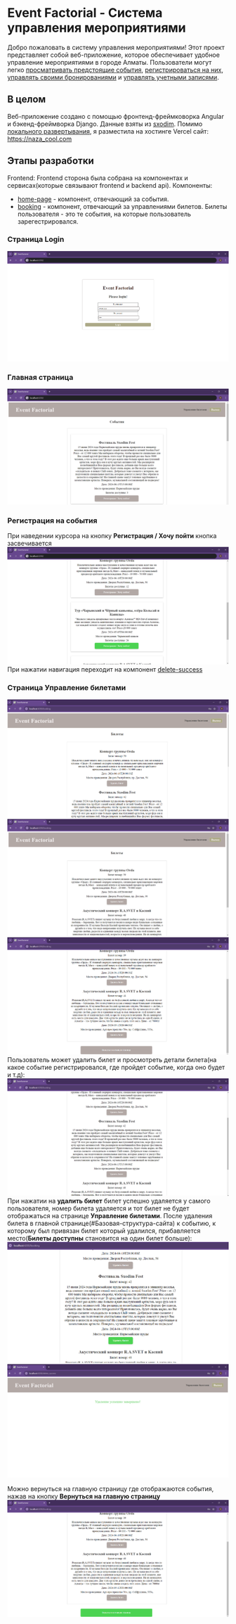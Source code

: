 # Event Factorial - Система управления мероприятиями

Добро пожаловать в систему управления мероприятиями! Этот проект представляет собой веб-приложение, которое обеспечивает удобное управление мероприятиями в городе Алматы. Пользователи могут легко [просматривать предстоящие события](#главная-страница), [регистрироваться на них](#регистрация-на-события), [управлять своими бронированиями](#страница-управление-билетами) и [управлять учетными записями](#страница-login).

## В целом
Веб-приложение создано с помощью фронтенд-фреймковорка Angular и бэкенд-фреймворка Django. 
Данные взяты из [sxodim](https://sxodim.com/almaty). 
Помимо [локального развертывания](#Локальное-развертывание), я разместила на хостинге Vercel сайт: https://naza_cool.com

## Этапы разработки
Frontend: Frontend сторона была собрана на компонентах и сервисах(которые связывают frontend и backend api). Компоненты: 
 * [home-page](#главная-страница) - компонент, отвечающий за события. 
 * [booking](#страница-управление-билетами) - компонент, отвечающий за управлениями билетов. Билеты пользователя - это те события, на которые пользователь зарегестрировался.

### Страница Login
![alt text](image-8.png)
### Главная страница
![alt text](image-9.png)

### Регистрация на события
При наведении курсора на кнопку **Регистрация / Хочу пойти** кнопка засвечивается 
![alt text](image-10.png)
При нажатии навигация переходит на компонент [delete-success](#)
### Страница **Управление билетами**
 ![alt text](image.png) 
![alt text](image-5.png)
![alt text](image-6.png)
 Пользователь может удалить билет и просмотреть детали билета(на какое событие регистрировался, где пройдет событие, когда оно будет и т.д):
![alt text](image-2.png)
 При нажатии на **удалить билет** билет успешно удаляется у самого пользователя, номер билета удаляется и тот билет не будет отображаться на странице **Управление билетами**. После удаления билета в главной странице(#Базовая-структура-сайта) к событию, к которому был привязан билет который удалился, прибавляется место(**Билеты доступны** становится на один билет больше):
 ![alt text](image-3.png)
 ![alt text](image-4.png)

Можно вернуться на главную страницу где отображаются события, нажав на кнопку **Вернуться на главную страницу**
![alt text](image-7.png)